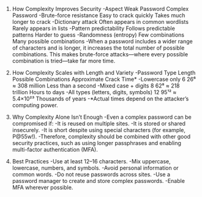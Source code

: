 1. How Complexity Improves Security
-Aspect	Weak Password	Complex Password
-Brute-force resistance	Easy to crack quickly	Takes much longer to crack
-Dictionary attack	Often appears in common wordlists	Rarely appears in lists
-Pattern predictability	Follows predictable patterns	Harder to guess
-Randomness (entropy)	Few combinations	Many possible combinations
-When a password includes a wider range of characters and is longer, it increases the total number of possible combinations. This makes brute-force attacks—where every possible combination is tried—take far more time.

2. How Complexity Scales with Length and Variety
-Password Type	Length	Possible Combinations	Approximate Crack Time*
-Lowercase only	6	26⁶ ≈ 308 million	Less than a second
-Mixed case + digits	8	62⁸ ≈ 218 trillion	Hours to days
-All types (letters, digits, symbols)	12	95¹² ≈ 5.4×10²³	Thousands of years
-*Actual times depend on the attacker’s computing power.

3. Why Complexity Alone Isn’t Enough
-Even a complex password can be compromised if:
-It is reused on multiple sites.
-It is stored or shared insecurely.
-It is short despite using special characters (for example, P@55w!).
-Therefore, complexity should be combined with other good security practices, such as using longer passphrases and enabling multi-factor authentication (MFA).

4. Best Practices
-Use at least 12–16 characters.
-Mix uppercase, lowercase, numbers, and symbols.
-Avoid personal information or common words.
-Do not reuse passwords across sites.
-Use a password manager to create and store complex passwords.
-Enable MFA wherever possible.
